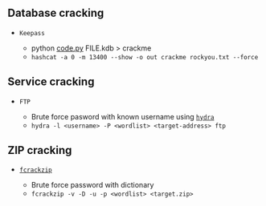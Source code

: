 Database cracking
-----------------------

* `Keepass` 
	
	* python [code.py](https://github.com/ByamB4/Capture-The-Flag-Tools/blob/master/Cracking/code/keepass2john.py) FILE.kdb > crackme
  	* `hashcat -a 0 -m 13400 --show -o out crackme rockyou.txt --force`

Service cracking
-----------------------

* `FTP`
	
	* Brute force pasword with known username using [`hydra`](https://tools.kali.org/password-attacks/hydra)
	* `hydra -l <username> -P <wordlist> <target-address> ftp`


ZIP cracking
-----------------------

* [`fcrackzip`](http://manpages.ubuntu.com/manpages/trusty/man1/fcrackzip.1.html)

	* Brute force password with dictionary
	* `fcrackzip -v -D -u -p <wordlist> <target.zip>`
